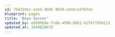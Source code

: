 ```yaml
---
id: 7b432d1c-a3e2-4b85-9039-a3d2ce37bf2e
blueprint: pages
title: 'Boys Soccer'
updated_by: e0999b9e-7c6b-4998-89b2-62fbf7d56113
updated_at: 1649620472
---
```

